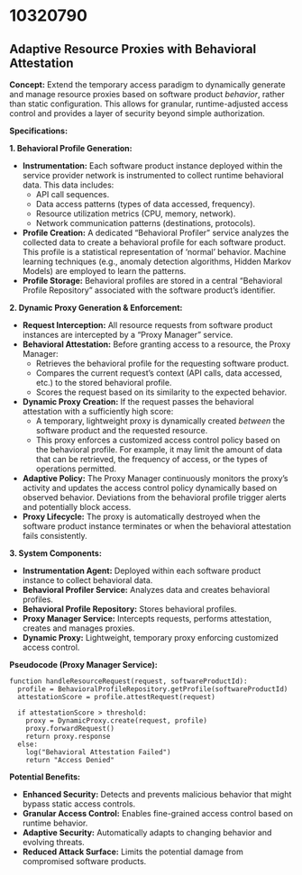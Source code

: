 # 10320790

## Adaptive Resource Proxies with Behavioral Attestation

**Concept:** Extend the temporary access paradigm to dynamically generate and manage resource proxies based on software product *behavior*, rather than static configuration. This allows for granular, runtime-adjusted access control and provides a layer of security beyond simple authorization.

**Specifications:**

**1. Behavioral Profile Generation:**

*   **Instrumentation:** Each software product instance deployed within the service provider network is instrumented to collect runtime behavioral data. This data includes:
    *   API call sequences.
    *   Data access patterns (types of data accessed, frequency).
    *   Resource utilization metrics (CPU, memory, network).
    *   Network communication patterns (destinations, protocols).
*   **Profile Creation:** A dedicated “Behavioral Profiler” service analyzes the collected data to create a behavioral profile for each software product.  This profile is a statistical representation of ‘normal’ behavior. Machine learning techniques (e.g., anomaly detection algorithms, Hidden Markov Models) are employed to learn the patterns.
*   **Profile Storage:** Behavioral profiles are stored in a central “Behavioral Profile Repository” associated with the software product’s identifier.

**2. Dynamic Proxy Generation & Enforcement:**

*   **Request Interception:**  All resource requests from software product instances are intercepted by a “Proxy Manager” service.
*   **Behavioral Attestation:** Before granting access to a resource, the Proxy Manager:
    *   Retrieves the behavioral profile for the requesting software product.
    *   Compares the current request’s context (API calls, data accessed, etc.) to the stored behavioral profile.
    *   Scores the request based on its similarity to the expected behavior.
*   **Dynamic Proxy Creation:** If the request passes the behavioral attestation with a sufficiently high score:
    *   A temporary, lightweight proxy is dynamically created *between* the software product and the requested resource.
    *   This proxy enforces a customized access control policy based on the behavioral profile.  For example, it may limit the amount of data that can be retrieved, the frequency of access, or the types of operations permitted.
*   **Adaptive Policy:** The Proxy Manager continuously monitors the proxy’s activity and updates the access control policy dynamically based on observed behavior.  Deviations from the behavioral profile trigger alerts and potentially block access.
*   **Proxy Lifecycle:** The proxy is automatically destroyed when the software product instance terminates or when the behavioral attestation fails consistently.

**3. System Components:**

*   **Instrumentation Agent:** Deployed within each software product instance to collect behavioral data.
*   **Behavioral Profiler Service:**  Analyzes data and creates behavioral profiles.
*   **Behavioral Profile Repository:** Stores behavioral profiles.
*   **Proxy Manager Service:**  Intercepts requests, performs attestation, creates and manages proxies.
*   **Dynamic Proxy:** Lightweight, temporary proxy enforcing customized access control.

**Pseudocode (Proxy Manager Service):**

```
function handleResourceRequest(request, softwareProductId):
  profile = BehavioralProfileRepository.getProfile(softwareProductId)
  attestationScore = profile.attestRequest(request)

  if attestationScore > threshold:
    proxy = DynamicProxy.create(request, profile)
    proxy.forwardRequest()
    return proxy.response
  else:
    log("Behavioral Attestation Failed")
    return "Access Denied"
```

**Potential Benefits:**

*   **Enhanced Security:**  Detects and prevents malicious behavior that might bypass static access controls.
*   **Granular Access Control:**  Enables fine-grained access control based on runtime behavior.
*   **Adaptive Security:**  Automatically adapts to changing behavior and evolving threats.
*   **Reduced Attack Surface:**  Limits the potential damage from compromised software products.